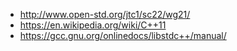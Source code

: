 - http://www.open-std.org/jtc1/sc22/wg21/
- https://en.wikipedia.org/wiki/C++11
- https://gcc.gnu.org/onlinedocs/libstdc++/manual/
